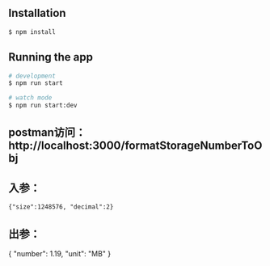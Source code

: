 ## Installation

```bash
$ npm install
```

## Running the app

```bash
# development
$ npm run start

# watch mode
$ npm run start:dev
```

## postman访问：http://localhost:3000/formatStorageNumberToObj
## 入参：
```{"size":1248576, "decimal":2}```
## 出参：
{
"number": 1.19,
"unit": "MB"
}
